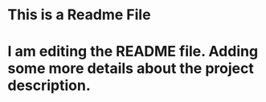<h1>This is a Readme File<h1>
I am editing the README file. Adding some more details about the project description.
